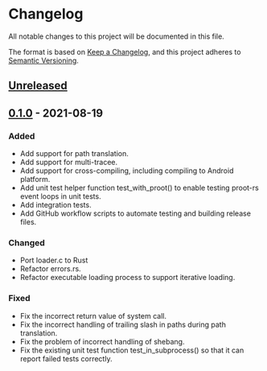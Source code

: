 # Changelog
All notable changes to this project will be documented in this file.

The format is based on [Keep a Changelog](https://keepachangelog.com/en/1.0.0/),
and this project adheres to [Semantic Versioning](https://semver.org/spec/v2.0.0.html).

## [Unreleased]

## [0.1.0] - 2021-08-19
### Added
- Add support for path translation.
- Add support for multi-tracee.
- Add support for cross-compiling, including compiling to Android platform.
- Add unit test helper function test_with_proot() to enable testing proot-rs event loops in unit tests.
- Add integration tests.
- Add GitHub workflow scripts to automate testing and building release files.

### Changed
- Port loader.c to Rust
- Refactor errors.rs.
- Refactor executable loading process to support iterative loading.

### Fixed
- Fix the incorrect return value of system call.
- Fix the incorrect handling of trailing slash in paths during path translation.
- Fix the problem of incorrect handling of shebang.
- Fix the existing unit test function test_in_subprocess() so that it can report failed tests correctly.

[Unreleased]: https://github.com/proot-me/proot-rs/compare/v0.1.0...HEAD
[0.1.0]: https://github.com/proot-me/proot-rs/releases/tag/v0.1.0
